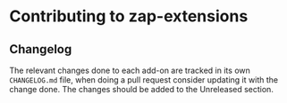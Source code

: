 # Contributing to zap-extensions

## Changelog

The relevant changes done to each add-on are tracked in its own `CHANGELOG.md` file, when doing a
pull request consider updating it with the change done. The changes should be added to the
Unreleased section.
